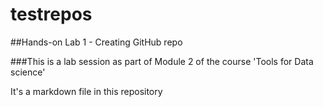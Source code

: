 # testrepos

##Hands-on Lab 1 - Creating GitHub repo

###This is a lab session as part of Module 2 of the course 'Tools for Data science'

It's a markdown file in this repository
